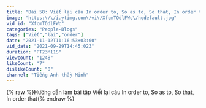 ```yaml
---
title: "Bài 58: Viết lại câu In order to, So as to, So that, In order that | Tiếng Anh thầy Minh"
image: "https:\/\/i.ytimg.com\/vi\/XfcmTOdlFWc\/hqdefault.jpg"
vid_id: "XfcmTOdlFWc"
categories: "People-Blogs"
tags: ["Viết","lại","order"]
date: "2021-11-12T11:16:53+03:00"
vid_date: "2021-09-29T14:45:02Z"
duration: "PT23M11S"
viewcount: "1248"
likeCount: "7"
dislikeCount: "0"
channel: "Tiếng Anh thầy Minh"
---
```

{% raw %}Hướng dẫn làm bài tập Viết lại câu In order to, So as to, So that, In order that{% endraw %}
